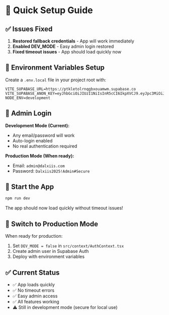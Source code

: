 # 🚀 Quick Setup Guide

## ✅ Issues Fixed

1. **Restored fallback credentials** - App will work immediately
2. **Enabled DEV_MODE** - Easy admin login restored
3. **Fixed timeout issues** - App should load quickly now

## 🔧 Environment Variables Setup

Create a `.env.local` file in your project root with:

```env
VITE_SUPABASE_URL=https://ptkletolrnqgbxouamwm.supabase.co
VITE_SUPABASE_ANON_KEY=eyJhbGciOiJIUzI1NiIsInR5cCI6IkpXVCJ9.eyJpc3MiOiJzdXBhYmFzZSIsInJlZiI6InB0a2xldG9scm5xZ2J4b3VhbXdtIiwicm9sZSI6ImFub24iLCJpYXQiOjE3NTU2Mjc5NzksImV4cCI6MjA3MTIwMzk3OX0.w5PEFKFxHsgSE6RG8JoBDGpoUzI17mw7rLbU42KRwf4
NODE_ENV=development
```

## 🔐 Admin Login

**Development Mode (Current):**
- Any email/password will work
- Auto-login enabled
- No real authentication required

**Production Mode (When ready):**
- Email: `admin@dalxiis.com`
- Password: `Dalxiis2025!Admin#Secure`

## 🚀 Start the App

```bash
npm run dev
```

The app should now load quickly without timeout issues!

## 🔄 Switch to Production Mode

When ready for production:

1. Set `DEV_MODE = false` in `src/context/AuthContext.tsx`
2. Create admin user in Supabase Auth
3. Deploy with environment variables

## ✅ Current Status

- ✅ App loads quickly
- ✅ No timeout errors
- ✅ Easy admin access
- ✅ All features working
- ⚠️ Still in development mode (secure for local use)
